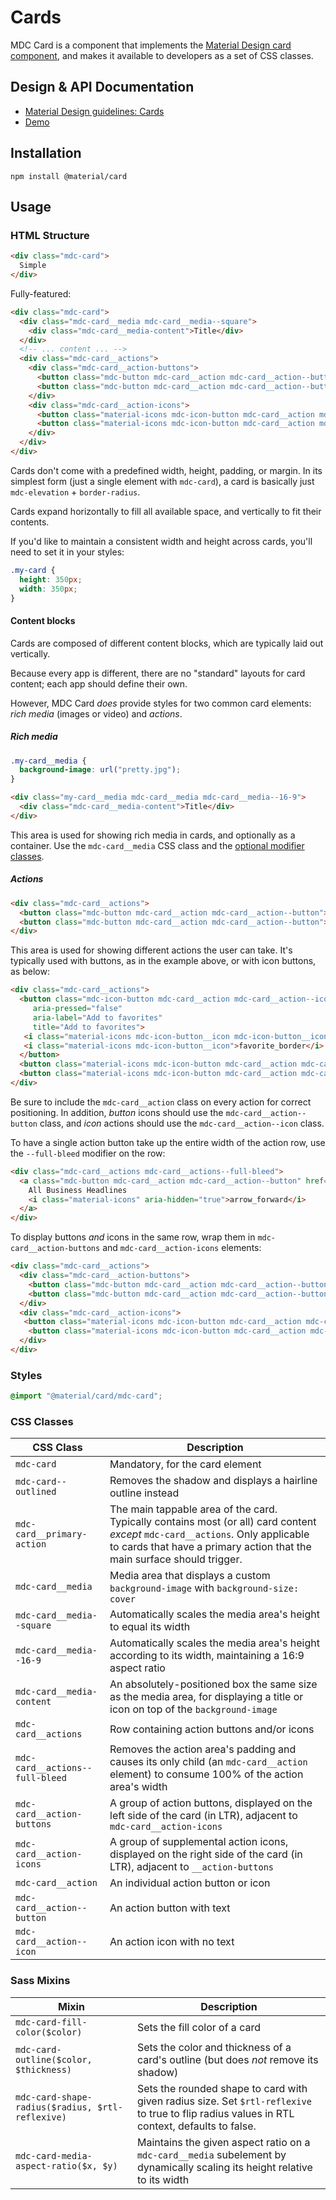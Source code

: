 <!--docs:
title: "Cards"
layout: detail
section: components
excerpt: "Cards for displaying content composed of different elements."
iconId: card
path: /catalog/cards/
-->

# Cards

<!--<div class="article__asset">
  <a class="article__asset-link"
     href="https://material-components.github.io/material-components-web-catalog/#/component/card">
    <img src="{{ site.rootpath }}/images/mdc_web_screenshots/cards.png" width="328" alt="Cards screenshot">
  </a>
</div>-->

MDC Card is a component that implements the
[Material Design card component](https://material.io/go/design-cards), and makes it available to
developers as a set of CSS classes.

## Design & API Documentation

<ul class="icon-list">
  <li class="icon-list-item icon-list-item--spec">
    <a href="https://material.io/go/design-cards">Material Design guidelines: Cards</a>
  </li>
  <li class="icon-list-item icon-list-item--link">
    <a href="https://material-components.github.io/material-components-web-catalog/#/component/card">Demo</a>
  </li>
</ul>

## Installation

```
npm install @material/card
```

## Usage

### HTML Structure

```html
<div class="mdc-card">
  Simple
</div>
```

Fully-featured:

```html
<div class="mdc-card">
  <div class="mdc-card__media mdc-card__media--square">
    <div class="mdc-card__media-content">Title</div>
  </div>
  <!-- ... content ... -->
  <div class="mdc-card__actions">
    <div class="mdc-card__action-buttons">
      <button class="mdc-button mdc-card__action mdc-card__action--button">Action 1</button>
      <button class="mdc-button mdc-card__action mdc-card__action--button">Action 2</button>
    </div>
    <div class="mdc-card__action-icons">
      <button class="material-icons mdc-icon-button mdc-card__action mdc-card__action--icon" title="Share">share</button>
      <button class="material-icons mdc-icon-button mdc-card__action mdc-card__action--icon" title="More options">more_vert</button>
    </div>
  </div>
</div>
```

Cards don't come with a predefined width, height, padding, or margin. In its simplest form (just a single element with
`mdc-card`), a card is basically just `mdc-elevation` + `border-radius`.

Cards expand horizontally to fill all available space, and vertically to fit their contents.

If you'd like to maintain a consistent width and height across cards, you'll need to set it in your styles:

```css
.my-card {
  height: 350px;
  width: 350px;
}
```

#### Content blocks

Cards are composed of different content blocks, which are typically laid out vertically.

Because every app is different, there are no "standard" layouts for card content; each app should define their own.

However, MDC Card _does_ provide styles for two common card elements: _rich media_ (images or video) and _actions_.

##### Rich media

```css
.my-card__media {
  background-image: url("pretty.jpg");
}
```

```html
<div class="my-card__media mdc-card__media mdc-card__media--16-9">
  <div class="mdc-card__media-content">Title</div>
</div>
```

This area is used for showing rich media in cards, and optionally as a container. Use the `mdc-card__media` CSS class
and the [optional modifier classes](#css-classes).

##### Actions

```html
<div class="mdc-card__actions">
  <button class="mdc-button mdc-card__action mdc-card__action--button">Action 1</button>
  <button class="mdc-button mdc-card__action mdc-card__action--button">Action 2</button>
</div>
```

This area is used for showing different actions the user can take. It's typically used with buttons, as in the example
above, or with icon buttons, as below:

```html
<div class="mdc-card__actions">
  <button class="mdc-icon-button mdc-card__action mdc-card__action--icon"
     aria-pressed="false"
     aria-label="Add to favorites"
     title="Add to favorites">
   <i class="material-icons mdc-icon-button__icon mdc-icon-button__icon--on">favorite</i>
   <i class="material-icons mdc-icon-button__icon">favorite_border</i>
  </button>
  <button class="material-icons mdc-icon-button mdc-card__action mdc-card__action--icon" title="Share">share</button>
  <button class="material-icons mdc-icon-button mdc-card__action mdc-card__action--icon" title="More options">more_vert</button>
</div>
```

Be sure to include the `mdc-card__action` class on every action for correct positioning. In addition, _button_ icons
should use the `mdc-card__action--button` class, and _icon_ actions should use the `mdc-card__action--icon` class.

To have a single action button take up the entire width of the action row, use the `--full-bleed` modifier on the row:

```html
<div class="mdc-card__actions mdc-card__actions--full-bleed">
  <a class="mdc-button mdc-card__action mdc-card__action--button" href="#">
    All Business Headlines
    <i class="material-icons" aria-hidden="true">arrow_forward</i>
  </a>
</div>
```

To display buttons _and_ icons in the same row, wrap them in `mdc-card__action-buttons` and `mdc-card__action-icons`
elements:

```html
<div class="mdc-card__actions">
  <div class="mdc-card__action-buttons">
    <button class="mdc-button mdc-card__action mdc-card__action--button">Read</button>
    <button class="mdc-button mdc-card__action mdc-card__action--button">Bookmark</button>
  </div>
  <div class="mdc-card__action-icons">
   <button class="material-icons mdc-icon-button mdc-card__action mdc-card__action--icon" title="Share">share</button>
    <button class="material-icons mdc-icon-button mdc-card__action mdc-card__action--icon" title="More options">more_vert</button>
  </div>
</div>
```

### Styles
```css
@import "@material/card/mdc-card";
```

### CSS Classes

CSS Class | Description
--- | ---
`mdc-card` | Mandatory, for the card element
`mdc-card--outlined` | Removes the shadow and displays a hairline outline instead
`mdc-card__primary-action` | The main tappable area of the card. Typically contains most (or all) card content _except_ `mdc-card__actions`. Only applicable to cards that have a primary action that the main surface should trigger.
`mdc-card__media` | Media area that displays a custom `background-image` with `background-size: cover`
`mdc-card__media--square` | Automatically scales the media area's height to equal its width
`mdc-card__media--16-9` | Automatically scales the media area's height according to its width, maintaining a 16:9 aspect ratio
`mdc-card__media-content` | An absolutely-positioned box the same size as the media area, for displaying a title or icon on top of the `background-image`
`mdc-card__actions` | Row containing action buttons and/or icons
`mdc-card__actions--full-bleed` | Removes the action area's padding and causes its only child (an `mdc-card__action` element) to consume 100% of the action area's width
`mdc-card__action-buttons` | A group of action buttons, displayed on the left side of the card (in LTR), adjacent to `mdc-card__action-icons`
`mdc-card__action-icons` | A group of supplemental action icons, displayed on the right side of the card (in LTR), adjacent to `__action-buttons`
`mdc-card__action` | An individual action button or icon
`mdc-card__action--button` | An action button with text
`mdc-card__action--icon` | An action icon with no text

### Sass Mixins

Mixin | Description
--- | ---
`mdc-card-fill-color($color)` | Sets the fill color of a card
`mdc-card-outline($color, $thickness)` | Sets the color and thickness of a card's outline (but does _not_ remove its shadow)
`mdc-card-shape-radius($radius, $rtl-reflexive)` | Sets the rounded shape to card with given radius size. Set `$rtl-reflexive` to true to flip radius values in RTL context, defaults to false.
`mdc-card-media-aspect-ratio($x, $y)` | Maintains the given aspect ratio on a `mdc-card__media` subelement by dynamically scaling its height relative to its width
